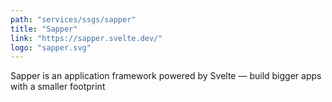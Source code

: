 ```yaml
---
path: "services/ssgs/sapper"
title: "Sapper"
link: "https://sapper.svelte.dev/"
logo: "sapper.svg"
---
```


Sapper is an application framework powered by Svelte — build bigger apps with a smaller footprint
